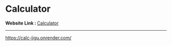 # Calculator

</hr>

<b>Website Link : </b> <a href='https://calc-jjgu.onrender.com/'>Calculator</a> </br>

<hr></hr>
<a href='https://calc-jjgu.onrender.com/'> https://calc-jjgu.onrender.com/</a>